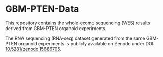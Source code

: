 # GBM-PTEN-Data

This repository contains the whole-exome sequencing (WES) results derived from GBM-PTEN organoid experiments.

The RNA sequencing (RNA-seq) dataset generated from the same GBM-PTEN organoid experiments is publicly available on Zenodo under DOI: [10.5281/zenodo.15686705](https://doi.org/10.5281/zenodo.15686705).

